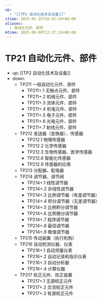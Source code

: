 ```yaml
---
up:
  - "[[TP2 自动化技术及设备]]"
ctime: 2025-01-25T16:55:29+08:00
aliases:
  - 自动化元件、部件
mtime: 2025-09-09T12:37:13+08:00
---
```


# TP21 自动化元件、部件

- up: [[TP2 自动化技术及设备]]
- down:	
	- TP211 一般自动化元件、部件
		- TP211+.1 无触点元件、部件
		- TP211+.2 机械元件、部件
		- TP211+.3 流体元件、部件
		- TP211+.4 机电元件、部件
		- TP211+.5 电子元件、部件
		- TP211+.6 光电元件、部件
		- TP211+.7 射线元件、部件
	- TP212 发送器（变换器）、传感器
		- TP212.1 物理传感器
		- TP212.2 化学传感器
		- TP212.3 生物传感器、医学传感器
		- TP212.6 智能化传感器
		- TP212.9 传感器的应用
	- TP213 分配器、配电器
	- TP214 调节器、调节阀
		- TP214+.1 线性调节器
		- TP214+.2 非线性调节器
		- TP214+.3 比例调节器（有差调节器）
		- TP214+.4 积分调节器（无差调节器）
		- TP214+.5 比例积分调节器
		- TP214+.6 比例微分调节器
		- TP214+.7 程序调节器
		- TP214+.8 最佳调节器
		- TP214+.9 极值调节器
	- TP215 传动装置（执行机构）
	- TP216 自动检测仪器、仪表
		- TP216+.1 自动测量仪表
		- TP216+.2 自动记录和指示仪表
		- TP216+.3 自动分析器
		- TP216+.4 计算仪器
	- TP217 校正元件、校正装置
		- TP217+.1 无源校正元件
		- TP217+.2 交流校正元件
		- TP217+.3 有源校正元件
	
